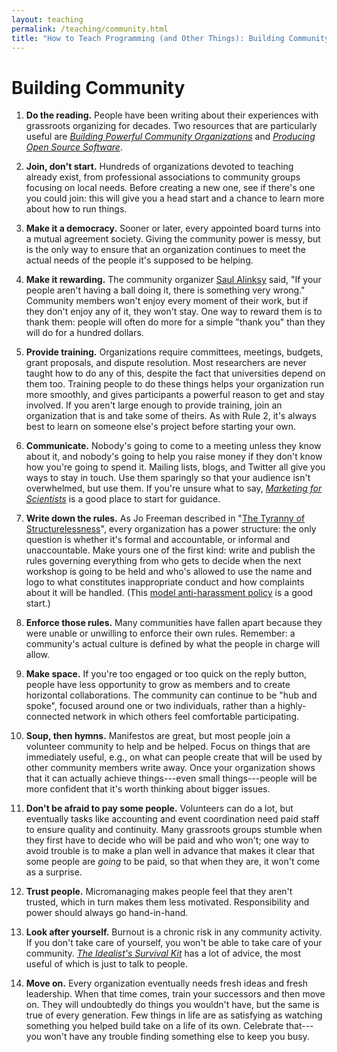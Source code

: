 ```yaml
---
layout: teaching
permalink: /teaching/community.html
title: "How to Teach Programming (and Other Things): Building Community"
---
```


# Building Community

1.  **Do the reading.**
    People have been writing about their experiences with grassroots organizing for decades.
    Two resources that are particularly useful are
    *[Building Powerful Community Organizations](biblio.html#brown-bpco)*
    and *[Producing Open Source Software](biblio.html#fogel-poss)*.

1.  **Join, don't start.**
    Hundreds of organizations devoted to teaching already exist,
    from professional associations to community groups focusing on local needs.
    Before creating a new one,
    see if there's one you could join:
    this will give you a head start
    and a chance to learn more about how to run things.

1.  **Make it a democracy.**
    Sooner or later,
    every appointed board turns into a mutual agreement society.
    Giving the community power is messy,
    but is the only way to ensure that
    an organization continues to meet the actual needs of the people it's supposed to be helping.

1.  **Make it rewarding.**
    The community organizer [Saul Alinksy](biblio.html#alinsky-rules) said,
    "If your people aren't having a ball doing it, there is something very wrong."
    Community members won't enjoy every moment of their work,
    but if they don't enjoy any of it,
    they won't stay.
    One way to reward them is to thank them:
    people will often do more for a simple "thank you" than they will do for a hundred dollars.

1.  **Provide training.**
    Organizations require committees, meetings, budgets, grant proposals, and dispute resolution.
    Most researchers are never taught how to do any of this,
    despite the fact that universities depend on them too.
    Training people to do these things helps your organization run more smoothly,
    and gives participants a powerful reason to get and stay involved.
    If you aren't large enough to provide training,
    join an organization that is and take some of theirs.
    As with Rule 2,
    it's always best to learn on someone else's project before starting your own.

1.  **Communicate.**
    Nobody's going to come to a meeting unless they know about it,
    and nobody's going to help you raise money if they don't know how you're going to spend it.
    Mailing lists, blogs, and Twitter all give you ways to stay in touch.
    Use them sparingly so that your audience isn't overwhelmed,
    but use them.
    If you're unsure what to say,
    *[Marketing for Scientists](biblio.html#kuchner-marketing)* is a good place to start for guidance.

1.  **Write down the rules.**
    As Jo Freeman described in "[The Tyranny of Structurelessness][structurelessness]",
    every organization has a power structure:
    the only question is whether it's formal and accountable,
    or informal and unaccountable.
    Make yours one of the first kind:
    write and publish the rules governing everything from
    who gets to decide when the next workshop is going to be held
    and who's allowed to use the name and logo
    to what constitutes inappropriate conduct and how complaints about it will be handled.
    (This [model anti-harassment policy][coc] is a good start.)
    
1.  **Enforce those rules.**
    Many communities have fallen apart because they were unable or unwilling to enforce their own rules.
    Remember: a community's actual culture is defined by what the people in charge will allow.

1.  **Make space.**
    If you're too engaged or too quick on the reply button,
    people have less opportunity to grow as members
    and to create horizontal collaborations.
    The community can continue to be "hub and spoke",
    focused around one or two individuals,
    rather than a highly-connected network
    in which others feel comfortable participating.

1.  **Soup, then hymns.**
    Manifestos are great,
    but most people join a volunteer community to help and be helped.
    Focus on things that are immediately useful,
    e.g.,
    on what can people create that will be used by other community members write away.
    Once your organization shows that it can actually achieve things---even small things---people
    will be more confident that it's worth thinking about bigger issues.

1.  **Don't be afraid to pay some people.**
    Volunteers can do a lot,
    but eventually tasks like accounting and event coordination need paid staff
    to ensure quality and continuity.
    Many grassroots groups stumble when they first have to decide who will be paid and who won't;
    one way to avoid trouble is to make a plan well in advance that makes it clear that some people are *going* to be paid,
    so that when they are,
    it won't come as a surprise.
    
1.  **Trust people.**
    Micromanaging makes people feel that they aren't trusted,
    which in turn makes them less motivated.
    Responsibility and power should always go hand-in-hand.

1.  **Look after yourself.**
    Burnout is a chronic risk in any community activity.
    If you don't take care of yourself,
    you won't be able to take care of your community.
    *[The Idealist's Survival Kit](biblio.html#pigni-idealists)* has a lot of advice,
    the most useful of which is just to talk to people.

1.  **Move on.**
    Every organization eventually needs fresh ideas and fresh leadership.
    When that time comes,
    train your successors and then move on.
    They will undoubtedly do things you wouldn't have,
    but the same is true of every generation.
    Few things in life are as satisfying as
    watching something you helped build take on a life of its own.
    Celebrate that---you won't have any trouble finding
    something else to keep you busy.

[coc]: http://geekfeminism.wikia.com/wiki/Conference_anti-harassment/Policy
[structurelessness]: http://www.jofreeman.com/joreen/tyranny.htm
